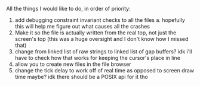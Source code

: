 All the things I would like to do, in order of priority:
 1. add debugging constraint invariant checks to all the files
    a. hopefully this will help me figure out what causes all the crashes
 2. Make it so the file is actually written from the real top, not just the
    screen's top (this was a huge oversight and I don't know how I missed that)
 3. change from linked list of raw strings to linked list of gap buffers? idk
    i'll have to check how that works for keeping the cursor's place in line
 4. allow you to create new files in the file browser
 5. change the tick delay to work off of real time as opposed to screen draw 
    time maybe? idk there should be a POSIX api for it tho
